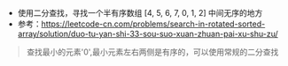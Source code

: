 + 使用二分查找，寻找一个半有序数组 [4, 5, 6, 7, 0, 1, 2] 中间无序的地方
+ 参考：https://leetcode-cn.com/problems/search-in-rotated-sorted-array/solution/duo-tu-yan-shi-33-sou-suo-xuan-zhuan-pai-xu-shu-zu/

> 查找最小的元素'0',最小元素左右两侧是有序的，可以使用常规的二分查找
